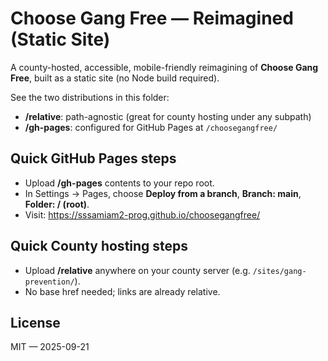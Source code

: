 # Choose Gang Free — Reimagined (Static Site)

A county-hosted, accessible, mobile-friendly reimagining of **Choose Gang Free**, built as a static site (no Node build required).

See the two distributions in this folder:
- **/relative**: path-agnostic (great for county hosting under any subpath)
- **/gh-pages**: configured for GitHub Pages at `/choosegangfree/`

## Quick GitHub Pages steps
- Upload **/gh-pages** contents to your repo root.
- In Settings → Pages, choose **Deploy from a branch**, **Branch: main**, **Folder: / (root)**.
- Visit: https://sssamiam2-prog.github.io/choosegangfree/

## Quick County hosting steps
- Upload **/relative** anywhere on your county server (e.g. `/sites/gang-prevention/`).
- No base href needed; links are already relative.

## License
MIT — 2025-09-21
